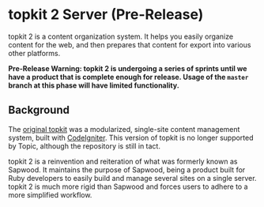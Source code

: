 topkit 2 Server (Pre-Release)
==========

topkit 2 is a content organization system. It helps you easily organize content
for the web, and then prepares that content for export into various other
platforms.

**Pre-Release Warning: topkit 2 is undergoing a series of sprints until we have
a product that is complete enough for release. Usage of the `master` branch at
this phase will have limited functionality.**

Background
----------

The [original topkit](https://github.com/topicdesign/topkit) was a modularized,
single-site content management system, built with
[CodeIgniter](http://www.codeigniter.com/). This version of topkit is no longer
supported by Topic, although the repository is still in tact.

topkit 2 is a reinvention and reiteration of what was formerly known as
Sapwood. It maintains the purpose of Sapwood, being a product built for Ruby
developers to easily build and manage several sites on a single server. topkit
2 is much more rigid than Sapwood and forces users to adhere to a more
simplified workflow.
